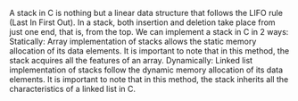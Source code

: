 A stack in C is nothing but a linear data structure
that follows the LIFO rule (Last In First Out).
In a stack, both insertion and deletion take place
from just one end, that is, from the top.
We can implement a stack in C in 2 ways:
Statically:
Array implementation of stacks
allows the static memory allocation of its data elements.
It is important to note that in this method,
the stack acquires all the features of an array.
Dynamically:
Linked list implementation of stacks follow
the dynamic memory allocation of its data elements.
It is important to note that in this method,
the stack inherits all the characteristics of a linked list in C.
